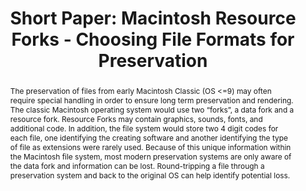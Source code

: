 ---
abstract: The preservation of files from early Macintosh Classic (OS <=9) may often
  require special handling in order to ensure long term preservation and rendering.
  The classic Macintosh operating system would use two “forks”, a data fork and a
  resource fork. Resource Forks may contain graphics, sounds, fonts, and additional
  code. In addition, the file system would store two 4 digit codes for each file,
  one identifying the creating software and another identifying the type of file as
  extensions were rarely used. Because of this unique information within the Macintosh
  file system, most modern preservation systems are only aware of the data fork and
  information can be lost. Round-tripping a file through a preservation system and
  back to the original OS can help identify potential loss.
creators:
- Thorsted, Tyler
date: null
document_url: https://az659834.vo.msecnd.net/eventsairwesteuprod/production-inconference-public/f7e31bd0cd2549b7bb61d9d230a67527
grand_parent: iPRES
institutions:
- Church of Jesus Christ of Latter-day Saints
keywords:
- resource fork
- hfs
- risk
- finder
landing_page_url: null
language: eng
layout: publication
license: CC-BY 4.0 International
notes_url: null
parent: iPRES 2022
presentation_url: null
publication_type: short paper
size: null
source_name: iPRES
title: 'Short Paper: Macintosh Resource Forks - Choosing File Formats for Preservation'
year: 2022
---